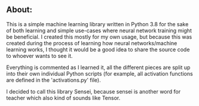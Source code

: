 ## About:

This is a simple machine learning library written in Python 3.8 for the sake of both learning and simple use-cases where neural network training might be beneficial. I created this mostly for my own usage, but because this was created during the process of learning how neural networks/machine learning works, I thought it would be a good idea to share the source code to whoever wants to see it. 

Everything is commented as I learned it, all the different pieces are split up into their own individual Python scripts (for example, all activation functions are defined in the 'activations.py' file). 

I decided to call this library Sensei, because sensei is another word for teacher which also kind of sounds like Tensor.